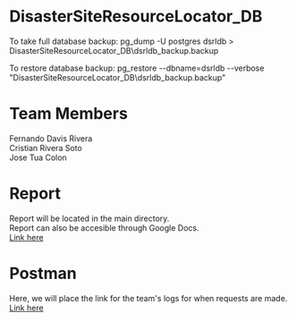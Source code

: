 # DisasterSiteResourceLocator_DB

To take full database backup:
pg_dump -U postgres dsrldb > DisasterSiteResourceLocator_DB\dsrldb_backup.backup

To restore database backup:
pg_restore --dbname=dsrldb --verbose "DisasterSiteResourceLocator_DB\dsrldb_backup.backup"  

# Team Members
Fernando Davis Rivera  
Cristian Rivera Soto  
Jose Tua Colon  

# Report
Report will be located in the main directory.  
Report can also be accesible through Google Docs.  
[Link here](https://docs.google.com/document/d/153xwtV8uYqAxtGP2Di6aW4pcHZcw13blUjMa0i0hdF0/edit?usp=sharing)

# Postman
Here, we will place the link for the team's logs for when requests are made.  
[Link here](https://warped-water-9605.postman.co/workspaces/b6bb794f-58e0-416a-81c5-f831a2e127fd/history)
